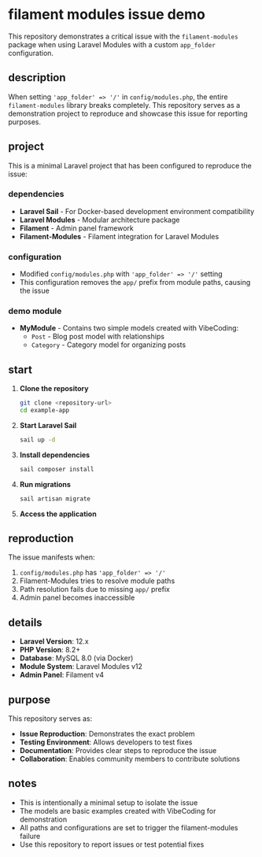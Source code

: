 # filament modules issue demo

This repository demonstrates a critical issue with the `filament-modules` package when using Laravel Modules with a custom `app_folder` configuration.

## description

When setting `'app_folder' => '/'` in `config/modules.php`, the entire `filament-modules` library breaks completely. This repository serves as a demonstration project to reproduce and showcase this issue for reporting purposes.

## project

This is a minimal Laravel project that has been configured to reproduce the issue:

### dependencies
- **Laravel Sail** - For Docker-based development environment compatibility
- **Laravel Modules** - Modular architecture package
- **Filament** - Admin panel framework
- **Filament-Modules** - Filament integration for Laravel Modules

### configuration
- Modified `config/modules.php` with `'app_folder' => '/'` setting
- This configuration removes the `app/` prefix from module paths, causing the issue

### demo module
- **MyModule** - Contains two simple models created with VibeCoding:
  - `Post` - Blog post model with relationships
  - `Category` - Category model for organizing posts

## start

1. **Clone the repository**
   ```bash
   git clone <repository-url>
   cd example-app
   ```

2. **Start Laravel Sail**
   ```bash
   sail up -d
   ```

3. **Install dependencies**
   ```bash
   sail composer install
   ```

4. **Run migrations**
   ```bash
   sail artisan migrate
   ```

5. **Access the application**

## reproduction

The issue manifests when:
1. `config/modules.php` has `'app_folder' => '/'`
2. Filament-Modules tries to resolve module paths
3. Path resolution fails due to missing `app/` prefix
4. Admin panel becomes inaccessible

## details

- **Laravel Version**: 12.x
- **PHP Version**: 8.2+
- **Database**: MySQL 8.0 (via Docker)
- **Module System**: Laravel Modules v12
- **Admin Panel**: Filament v4

## purpose

This repository serves as:
- **Issue Reproduction**: Demonstrates the exact problem
- **Testing Environment**: Allows developers to test fixes
- **Documentation**: Provides clear steps to reproduce the issue
- **Collaboration**: Enables community members to contribute solutions

## notes

- This is intentionally a minimal setup to isolate the issue
- The models are basic examples created with VibeCoding for demonstration
- All paths and configurations are set to trigger the filament-modules failure
- Use this repository to report issues or test potential fixes

